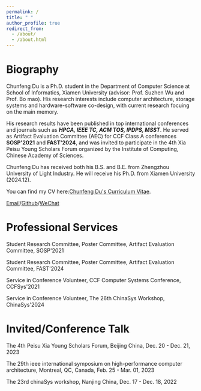 ```yaml
---
permalink: /
title: " "
author_profile: true
redirect_from: 
  - /about/
  - /about.html
---
```



# Biography
Chunfeng Du is a Ph.D. student in the Department of Computer Science at School of Informatics, Xiamen University (advisor: Prof. Suzhen Wu and Prof. Bo mao). His research interests include computer architecture, storage systems and hardware-software co-design, with current research focuing on the main memory.

His research results have been published in top international conferences and journals such as ***HPCA, IEEE TC, ACM TOS, IPDPS, MSST***. He served as Artifact Evaluation Committee (AEC) for CCF Class A conferences **SOSP'2021** and **FAST'2024**, and was invited to participate in the 4th Xia Peisu Young Scholars Forum organized by the Institute of Computing, Chinese Academy of Sciences.

Chunfeng Du has received both his B.S. and B.E. from Zhengzhou University of Light Industry. He will receive his Ph.D. from Xiamen University (2024.12).

You can find my CV here:[Chunfeng Du's Curriculum Vitae](../assets/ChunfengDu_CV.pdf).

[Email](mailto:dcf_wy@163.com)/[Github](https://github.com/ChunfengDu)/[WeChat](../images/wechat.jpg)


Professional Services
==========

Student Research Committee, Poster Committee, Artifact Evaluation Committee, SOSP'2021

Student Research Committee, Poster Committee, Artifact Evaluation Committee, FAST'2024

Service in Conference Volunteer, CCF Computer Systems Conference, CCFSys'2021

Service in Conference Volunteer, The 26th ChinaSys Workshop, ChinaSys'2024

Invited/Conference Talk
==========
The 4th Peisu Xia Young Scholars Forum, Beijing China, Dec. 20 - Dec. 21, 2023

The 29th ieee international symposium on high-performance computer architecture, Montreal, QC, Canada, Feb. 25 - Mar. 01, 2023

The 23rd chinaSys workshop, Nanjing China, Dec. 17 - Dec. 18, 2022


